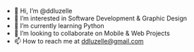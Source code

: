 - 👋 Hi, I’m @ddluzelle
- 👀 I’m interested in Software Development & Graphic Design
- 🌱 I’m currently learning Python
- 💞️ I’m looking to collaborate on Mobile & Web Projects
- 📫 How to reach me at ddluzelle@gmail.com

<!---
ddluzelle/ddluzelle is a ✨ special ✨ repository because its `README.md` (this file) appears on your GitHub profile.
You can click the Preview link to take a look at your changes.
--->
